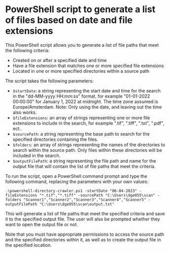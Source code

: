 # PowerShell script to generate a list of files based on date and file extensions

This PowerShell script allows you to generate a list of file paths that meet the following criteria:

- Created on or after a specified date and time
- Have a file extension that matches one or more specified file extensions
- Located in one or more specified directories within a source path

The script takes the following parameters:

- `$startDate`: a string representing the start date and time for the search in the "dd-MM-yyyy HH:mm:ss" format, for example "01-01-2022 00:00:00" for January 1, 2022 at midnight. The time zone assumed is Europe/Amsterdam. Note: Only using the date, and leaving out the time also works.
- `$fileExtensions`: an array of strings representing one or more file extensions to include in the search, for example ".tif", ".tiff", ".txt", ".pdf", ect..
- `$sourcePath`: a string representing the base path to search for the specified directories containing the files.
- `$folders`: an array of strings representing the names of the directories to search within the source path. Only files within these directories will be included in the search.
- `$outputFilePath`: a string representing the file path and name for the output file that will contain the list of file paths that meet the criteria.


To run the script, open a PowerShell command prompt and type the following command, replacing the parameters with your own values:

```
.\powershell-directory-crawler.ps1 -startDate "06-04-2023" -fileExtensions "*.tif","*.tiff" -sourcePath "C:\Users\dge055\scan" -folders "Scanner1","Scanner2","Scanner3","Scanner4","Scanner5" -outputFilePath "C:\Users\dge055\scan\output.txt"
```

This will generate a list of file paths that meet the specified criteria and save it to the specified output file. The user will also be prompted whether they want to open the output file or not.

Note that you must have appropriate permissions to access the source path and the specified directories within it, as well as to create the output file in the specified location.
